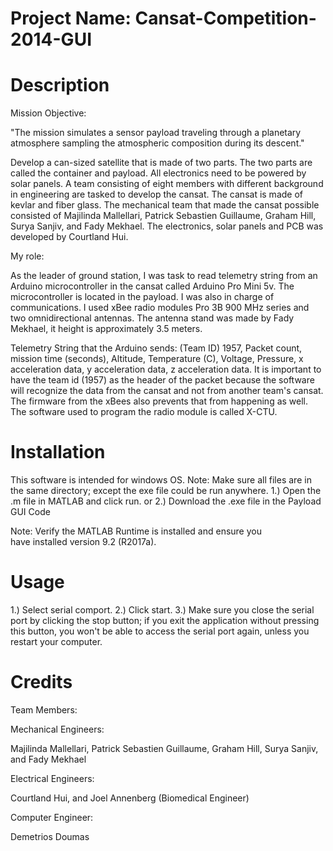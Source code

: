# Project Name: Cansat-Competition-2014-GUI
# Description

Mission Objective:

"The mission simulates a sensor payload traveling through a planetary atmosphere sampling the atmospheric composition during its descent."

Develop a can-sized satellite that is made of two parts. The two parts are called the container and payload. All electronics need to be powered by solar panels. A team consisting of eight members with different background in engineering are tasked to develop the cansat. The cansat is made of kevlar and fiber glass. The mechanical team that made the cansat possible consisted of Majilinda Mallellari, Patrick Sebastien Guillaume, Graham Hill, Surya Sanjiv, and Fady Mekhael. The electronics, solar panels and PCB was developed by Courtland Hui.   

My role:

As the leader of ground station, I was task to read telemetry string from an Arduino microcontroller in the cansat called Arduino Pro Mini 5v. The microcontroller is located in the payload. I was also in charge of communications. I used xBee radio modules Pro 3B 900 MHz series and two omnidirectional antennas. The antenna stand was made by Fady Mekhael, it height is approximately 3.5 meters.

Telemetry String that the Arduino sends:
(Team ID) 1957, Packet count, mission time (seconds), Altitude, Temperature (C), Voltage, Pressure, x acceleration data, y acceleration data, z acceleration data. It is important to have the team id (1957) as the header of the packet because the software will recognize the data from the cansat and not from another team's cansat. The firmware from the xBees also prevents that from happening as well. The software used to program the radio module is called X-CTU.

# Installation
This software is intended for windows OS.
Note: Make sure all files are in the same directory; except the exe file could be run anywhere.
1.)  Open the .m file in MATLAB and click run. or
2.)  Download the .exe file in the Payload GUI Code

Note: Verify the MATLAB Runtime is installed and ensure you    
have installed version 9.2 (R2017a). 


# Usage
1.) Select serial comport.
2.) Click start. 
3.) Make sure you close the serial port by clicking the stop button; if you exit the application without pressing this button, you won't be able to access the serial port again, unless you restart your computer.


# Credits
Team Members:

Mechanical Engineers:

Majilinda Mallellari, 
Patrick Sebastien Guillaume, 
Graham Hill,
Surya Sanjiv, and
Fady Mekhael

Electrical Engineers:

Courtland Hui, and Joel Annenberg (Biomedical Engineer)

Computer Engineer:

Demetrios Doumas
